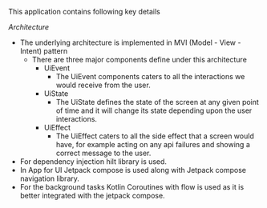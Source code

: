 This application contains following key details

*Architecture*

- The underlying architecture is implemented in MVI (Model - View - Intent) pattern
    - There are three major components define under this architecture
      - UiEvent
        - The UiEvent components caters to all the interactions we would receive from the user.
      - UiState
        - The UiState defines the state of the screen at any given point of time and it will change its state depending upon the user interactions.
      - UiEffect
        - The UiEffect caters to all the side effect that a screen would have, for example acting on any api failures and showing a correct message to the user.
- For dependency injection hilt library is used.
- In App for UI Jetpack compose is used along with Jetpack compose navigation library.
- For the background tasks Kotlin Coroutines with flow is used as it is better integrated with the jetpack compose.

